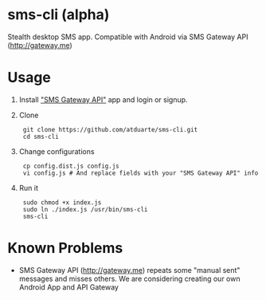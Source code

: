 # sms-cli (alpha)
Stealth desktop SMS app. Compatible with Android via SMS Gateway API (http://gateway.me)

# Usage

1. Install ["SMS Gateway API"](https://play.google.com/store/apps/details?id=networked.solutions.sms.gateway.api) app and login or signup.

2. Clone  

        git clone https://github.com/atduarte/sms-cli.git
        cd sms-cli

3. Change configurations

        cp config.dist.js config.js
        vi config.js # And replace fields with your "SMS Gateway API" info
  
4. Run it

        sudo chmod +x index.js
        sudo ln ./index.js /usr/bin/sms-cli
        sms-cli
        
# Known Problems

* SMS Gateway API (http://gateway.me) repeats some "manual sent" messages and misses others. We are considering creating our own Android App and API Gateway


